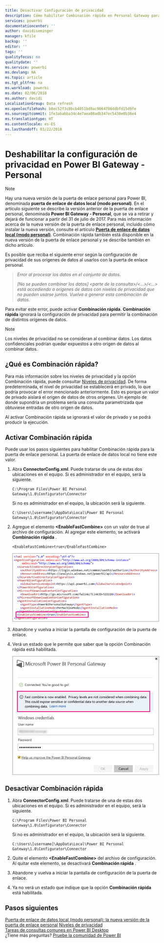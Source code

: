 ```yaml
---
title: Desactivar Configuración de privacidad
description: Cómo habilitar Combinación rápida en Personal Gateway para deshabilitar la configuración de privacidad para la actualización.
services: powerbi
documentationcenter: ''
author: davidiseminger
manager: kfile
backup: ''
editor: ''
tags: ''
qualityfocus: no
qualitydate: ''
ms.service: powerbi
ms.devlang: NA
ms.topic: article
ms.tgt_pltfrm: na
ms.workload: powerbi
ms.date: 02/06/2018
ms.author: davidi
LocalizationGroup: Data refresh
ms.openlocfilehash: b8ec52f3c8bcb4051bd0ac9064786ddbfd15d9fe
ms.sourcegitcommit: 1fe3ababba34c4e7aea08adb347ec5430e0b38e4
ms.translationtype: HT
ms.contentlocale: es-ES
ms.lasthandoff: 03/22/2018
---
```

# <a name="disable-privacy-setting-in-power-bi-gateway---personal"></a>Deshabilitar la configuración de privacidad en Power BI Gateway - Personal
> [!NOTE]
> Hay una nueva versión de la puerta de enlace personal para Power BI, denominada **puerta de enlace de datos local (modo personal)**. En el artículo siguiente se describe la versión anterior de la puerta de enlace personal, denominada **Power BI Gateway - Personal**, que se va a retirar y dejará de funcionar a partir del 31 de julio de 2017. Para más información acerca de la nueva versión de la puerta de enlace personal, incluido cómo instalar la nueva versión, consulte el artículo [**Puerta de enlace de datos local (modo personal)**](service-gateway-personal-mode.md). Combinación rápida también está disponible en la nueva versión de la puerta de enlace personal y se describe también en dicho artículo.
> 
> 

Es posible que reciba el siguiente error según la configuración de privacidad de sus orígenes de datos al usarlos con la puerta de enlace personal.

> *Error al procesar los datos en el conjunto de datos.*
> 
> *[No se pueden combinar los datos] &lt;parte de la consulta&gt;/&lt;…&gt;/&lt;…&gt; está accediendo a orígenes de datos con niveles de privacidad que no pueden usarse juntos. Vuelva a generar esta combinación de datos.*
> 
> 

Para evitar este error, puede activar **Combinación rápida**. **Combinación rápida** ignorará la configuración de privacidad para permitir la combinación de distintos orígenes de datos.

> [!NOTE]
> Los niveles de privacidad no se consideran al combinar datos. Los datos confidenciales podrían quedar expuestos a otro origen de datos al combinar datos.
> 
> 

## <a name="what-is-fast-combine"></a>¿Qué es Combinación rápida?
Para más información sobre los niveles de privacidad y la opción Combinación rápida, puede consultar [Niveles de privacidad](https://support.office.com/article/Privacy-levels-Power-Query-CC3EDE4D-359E-4B28-BC72-9BEE7900B540). De forma predeterminada, el nivel de privacidad se establecerá en privado, lo que podría provocar el error mencionado anteriormente. Esto es porque un valor de privado aislará el origen de datos de otros orígenes. Un ejemplo de donde supondría un problema sería una consulta parametrizada que obtuviese entradas de otro origen de datos.

Al activar Combinación rápida se ignorará el valor de privado y se podrá producir la ejecución.

## <a name="turn-on-fast-combine"></a>Activar Combinación rápida
Puede usar los pasos siguientes para habilitar Combinación rápida para la puerta de enlace personal. La puerta de enlace de datos local no tiene este valor.

1. Abra **ConnectorConfig.xml**.  Puede tratarse de una de estas dos ubicaciones en el equipo.  Si es administrador en el equipo, será la siguiente.
   
    <pre><code>C:\Program Files\Power BI Personal Gateway\1.0\Configurator\Connector</code></pre>
   
    Si no es administrador en el equipo, la ubicación será la siguiente.
   
    <pre><code>C:\Users\[username]\AppData\Local\Power BI Personal Gateway\1.0\Configurator\Connector</code></pre>
    
2. Agregue el elemento **&lt;EnableFastCombine&gt;** con un valor de true al archivo de configuración. Al agregar este elemento, se activará **Combinación rápida** .
   
   <pre><code>&lt;EnableFastCombine&gt;true&lt;/EnableFastCombine&gt;</code></pre>
   
   ![](media/refresh-enable-fast-combine/configfile.png)
3. Abandone y vuelva a iniciar la pantalla de configuración de la puerta de enlace.
4. Verá un estado que le permite que saber que la opción Combinación rápida está habilitada.
   
   ![](media/refresh-enable-fast-combine/fastcombineenabled.png)

## <a name="turn-off-fast-combine"></a>Desactivar Combinación rápida
1. Abra **ConnectorConfig.xml**.  Puede tratarse de una de estas dos ubicaciones en el equipo.  Si es administrador en el equipo, será la siguiente.
   
    <pre><code>C:\Program Files\Power BI Personal Gateway\1.0\Configurator\Connector</code></pre>
   
    Si no es administrador en el equipo, la ubicación será la siguiente.
   
    <pre><code>C:\Users\[username]\AppData\Local\Power BI Personal Gateway\1.0\Configurator\Connector</code></pre>

2. Quite el elemento **&lt;EnableFastCombine&gt;** del archivo de configuración. Al quitar este elemento, se desactivará **Combinación rápida** .
3. Abandone y vuelva a iniciar la pantalla de configuración de la puerta de enlace.
4. Ya no verá un estado que indique que la opción **Combinación rápida** está habilitada.

## <a name="next-steps"></a>Pasos siguientes
[Puerta de enlace de datos local (modo personal): la nueva versión de la puerta de enlace personal](service-gateway-personal-mode.md)
[Niveles de privacidad](https://support.office.com/article/Privacy-levels-Power-Query-CC3EDE4D-359E-4B28-BC72-9BEE7900B540)  
[Tareas de consultas comunes en Power BI Desktop](desktop-common-query-tasks.md)  
¿Tiene más preguntas? [Pruebe la comunidad de Power BI](http://community.powerbi.com/)

